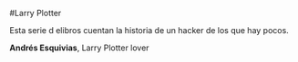 #Larry Plotter

Esta serie d elibros cuentan la historia de un hacker de los que hay pocos.

**Andrés Esquivias**, Larry Plotter lover